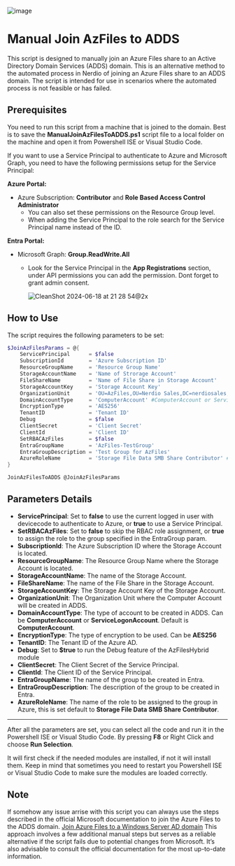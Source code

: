 ![image](https://github.com/Get-Nerdio/NMM-SE/assets/52416805/5c8dd05e-84a7-49f9-8218-64412fdaffaf)

# Manual Join AzFiles to ADDS

This script is designed to manually join an Azure Files share to an Active Directory Domain Services (ADDS) domain. This is an alternative method to the automated process in Nerdio of joining an Azure Files share to an ADDS domain. The script is intended for use in scenarios where the automated process is not feasible or has failed.

## Prerequisites

You need to run this script from a machine that is joined to the domain. Best is to save the **ManualJoinAzFilesToADDS.ps1** script file to a local folder on the machine and open it from Powershell ISE or Visual Studio Code.

If you want to use a Service Principal to authenticate to Azure and Microsoft Graph, you need to have the following permissions setup for the Service Principal:

**Azure Portal:**
- Azure Subscription: **Contributor** and **Role Based Access Control Administrator**
    - You can also set these permissions on the Resource Group level.
    - When adding the Service Principal to the role search for the Service Principal name instead of the ID.

**Entra Portal:**
- Microsoft Graph: **Group.ReadWrite.All**
    - Look for the Service Principal in the **App Registrations** section, under API permissions you can add the permission. Dont forget to grant admin consent.
 
      ![CleanShot 2024-06-18 at 21 28 54@2x](https://github.com/Get-Nerdio/NMM-SE/assets/52416805/e8e492f3-89fd-465b-ae68-5df6aed1b8f6)


## How to Use

The script requires the following parameters to be set:

```powershell
$JoinAzFilesParams = @{
    ServicePrincipal      = $false
    SubscriptionId        = 'Azure Subscription ID'
    ResourceGroupName     = 'Resource Group Name'
    StorageAccountName    = 'Name of Strorage Account'
    FileShareName         = 'Name of File Share in Storage Account'
    StorageAccountKey     = 'Storage Account Key'
    OrganizationUnit      = 'OU=AzFiles,OU=Nerdio Sales,DC=nerdiosales,DC=local' #Example value
    DomainAccountType     = 'ComputerAccount' #ComputerAccount or ServiceLogonAccount default is ComputerAccount
    EncryptionType        = 'AES256'
    TenantID              = 'Tenant ID'
    Debug                 = $false
    ClientSecret          = 'Client Secret'
    ClientId              = 'Client ID'
    SetRBACAzFiles        = $false
    EntraGroupName        = 'AzFiles-TestGroup'
    EntraGroupDescription = 'Test Group for AzFiles'
    AzureRoleName         = 'Storage File Data SMB Share Contributor' #Role needed for assigned Group to have access to the Storage Account
}

JoinAzFilesToADDS @JoinAzFilesParams
```

## Parameters Details

- **ServicePrincipal**: Set to **false** to use the current logged in user with devicecode to authenticate to Azure, or **true** to use a Service Principal.
- **SetRBACAzFiles**: Set to **false** to skip the RBAC role assignment, or **true** to assign the role to the group specified in the EntraGroup param.
- **SubscriptionId**: The Azure Subscription ID where the Storage Account is located.
- **ResourceGroupName**: The Resource Group Name where the Storage Account is located.
- **StorageAccountName**: The name of the Storage Account.
- **FileShareName**: The name of the File Share in the Storage Account.
- **StorageAccountKey**: The Storage Account Key of the Storage Account.
- **OrganizationUnit**: The Organization Unit where the Computer Account will be created in ADDS.
- **DomainAccountType**: The type of account to be created in ADDS. Can be **ComputerAccount** or **ServiceLogonAccount**. Default is **ComputerAccount**.
- **EncryptionType**: The type of encryption to be used. Can be **AES256**
- **TenantID**: The Tenant ID of the Azure AD.
- **Debug**: Set to **$true** to run the Debug feature of the AzFilesHybrid module
- **ClientSecret**: The Client Secret of the Service Principal.
- **ClientId**: The Client ID of the Service Principal.
- **EntraGroupName**: The name of the group to be created in Entra.
- **EntraGroupDescription**: The description of the group to be created in Entra.
- **AzureRoleName**: The name of the role to be assigned to the group in Azure, this is set default to **Storage File Data SMB Share Contributor**.

***

After all the parameters are set, you can select all the code and run it in the Powershell ISE or Visual Studio Code. By pressing **F8** or Right Click and choose **Run Selection**.

It will first check if the needed modules are installed, if not it will install them. Keep in mind that sometimes you need to restart you Powershell ISE or Visual Studio Code to make sure the modules are loaded correctly.

## Note

If somehow any issue arrise with this script you can always use the steps described in the official Microsoft documentation to join the Azure Files to the ADDS domain. [Join Azure Files to a Windows Server AD domain](https://learn.microsoft.com/en-us/azure/storage/files/storage-files-identity-ad-ds-enable)
This approach involves a few additional manual steps but serves as a reliable alternative if the script fails due to potential changes from Microsoft. It’s also advisable to consult the official documentation for the most up-to-date information.
